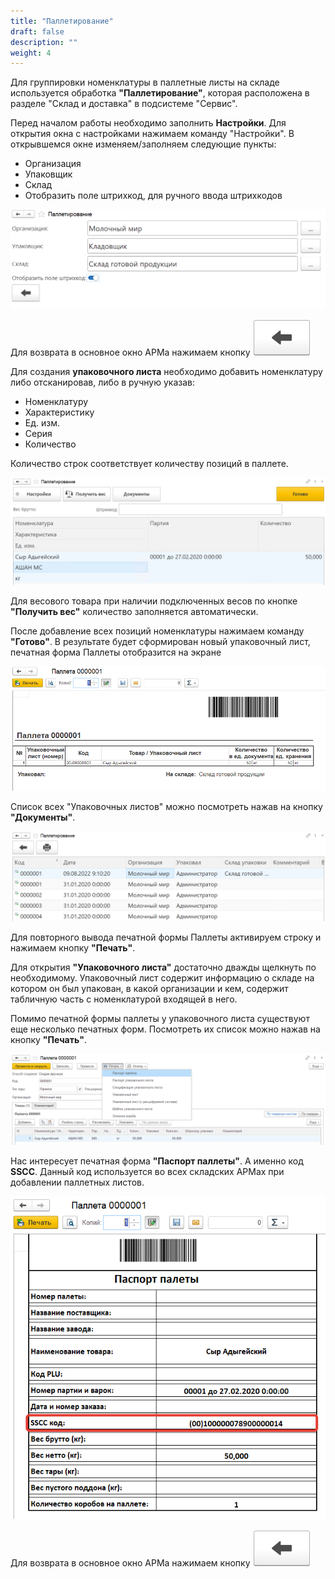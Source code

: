 ```yaml
---
title: "Паллетирование"
draft: false
description: ""
weight: 4
---
```


Для группировки номенклатуры в паллетные листы на складе используется обработка **"Паллетирование"**, которая расположена в разделе "Склад и доставка" в подсистеме "Сервис".

Перед началом работы необходимо заполнить **Настройки**. Для открытия окна с настройками нажимаем команду "Настройки". В открывшемся окне изменяем/заполняем следующие пункты:

- Организация
- Упаковщик
- Склад
- Отобразить поле штрихкод, для ручного ввода штрихкодов

![1](1.png)

Для возврата в основное окно АРМа нажимаем кнопку ![2](2.png)

Для создания **упаковочного листа** необходимо добавить номенклатуру либо отсканировав, либо в ручную указав:

- Номенклатуру
- Характеристику
- Ед. изм.
- Серия
- Количество

Количество строк соответствует количеству позиций в паллете.

![3](3.png)

Для весового товара при наличии подключенных весов по кнопке **"Получить вес"** количество заполняется автоматически.

После добавление всех позиций номенклатуры нажимаем команду **"Готово"**. В результате будет сформирован новый упаковочный лист, печатная форма Паллеты отобразится на экране

![4](4.png)

Список всех "Упаковочных листов" можно посмотреть нажав на кнопку **"Документы"**.

![5](5.png)

Для повторного вывода печатной формы Паллеты активируем строку и нажимаем кнопку **"Печать"**.

Для открытия **"Упаковочного листа"** достаточно дважды щелкнуть по необходимому. Упаковочный лист содержит информацию о складе на котором он был упакован, в какой организации и кем, содержит табличную часть с номенклатурой входящей в него.

Помимо печатной формы паллеты у упаковочного листа существуют еще несколько печатных форм. Посмотреть их список можно нажав на кнопку **"Печать"**.

![6](6.png)

Нас интересует печатная форма **"Паспорт паллеты"**. А именно код **SSCC**. Данный код используется во всех складских АРМах при добавлении паллетных листов.

![7](7.png)

Для возврата в основное окно АРМа нажимаем кнопку ![2](2.png)
